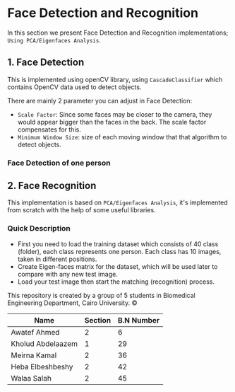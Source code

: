 
<!-- Task #5 Report -->

# <a name="face-detection-and-recognition_h">Face Detection and Recognition</a>
In this section we present Face Detection and Recognition implementations; `Using PCA/Eigenfaces Analysis`.

## 1. Face Detection
This is implemented using openCV library, using `CascadeClassifier` which contains OpenCV data used to detect objects.

There are mainly 2 parameter you can adjust in Face Detection:
- `Scale Factor`: Since some faces may be closer to the camera, they would appear bigger than the faces in the back. The scale factor compensates for this.
- `Minimum Window Size`: size of each moving window that that algorithm to detect objects.


### Face Detection of one person
<!-- <img src="resources/results/face_detection_and_recognition/Face_Detection_1.png" alt="Face_Detection_1" width="600" height="500">

<img src="resources/results/face_detection_and_recognition/Face_Detection_3.png" alt="Face_Detection_3" width="600" height="500"> -->


## 2. Face Recognition
This implementation is based on `PCA/Eigenfaces Analysis`, it's implemented from scratch with the help of some useful libraries.

### Quick Description
- First you need to load the training dataset which consists of 40 class (folder), each class represents one person. Each class has 10 images, taken in different positions.
- Create Eigen-faces matrix for the dataset, which will be used later to compare with any new test image.
- Load your test image then start the matching (recognition) process.
<!-- - This function runs in a separate QThreads to ensure best quality and prevent GUI from freezing as it may take some seconds to finish.  -->

<!-- ### Face Recognition with correct test -->
<!-- <img src="resources/results/face_detection_and_recognition/Face_Recognition_1.png" alt="Face_Recognition_1" width="600" height="500">

<img src="resources/results/face_detection_and_recognition/Face_Recognition_2.png" alt="Face_Recognition_2" width="600" height="500"> -->

<!-- The output image `Best Match`, is just a combination of all the class images in the database, just for displaying purposes to make it clear to the user. -->
<!-- 
#### Face Recognition with wrong test
<img src="resources/results/face_detection_and_recognition/Face_Recognition_3.png" alt="Face_Recognition_3" width="600" height="500"> -->

<!-- <div style="page-break-after: always;"></div> -->


This repository is created by a group of 5 students in Biomedical Engineering Department, Cairo University. :copyright:


| Name                    | Section | B.N Number   |
|-------------------------|---------|--------------|
| Awatef Ahmed            | 2       |            6 |
| Kholud Abdelaazem       | 1       |           29 |
| Meirna Kamal            | 2       |           36 |
| Heba Elbeshbeshy        | 2       |           42 |
| Walaa Salah             | 2       |           45 |


